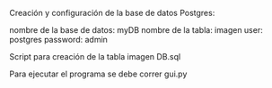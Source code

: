 Creación y configuración de la base de datos Postgres:
  
  nombre de la base de datos: myDB
  nombre de la tabla: imagen
  user: postgres
  password: admin

Script para creación de la tabla imagen DB.sql

Para ejecutar el programa se debe correr gui.py
